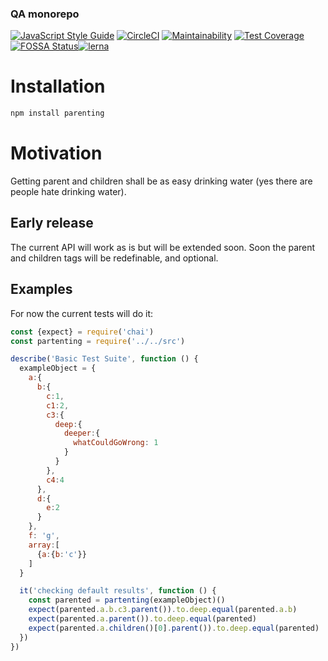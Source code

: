 <!--- destination qa rewrite begin -->
### QA monorepo
[![JavaScript Style Guide](https://img.shields.io/badge/code_style-standard-brightgreen.svg)](https://standardjs.com)
[![CircleCI](https://circleci.com/gh/dsl-toolkit/dsl-toolkit/tree/master.svg?style=svg)](https://circleci.com/gh/dsl-toolkit/dsl-toolkit/tree/master)
[![Maintainability](https://api.codeclimate.com/v1/badges/0fbd6b842ef4ad099067/maintainability)](https://codeclimate.com/github/dsl-toolkit/dsl-framework/maintainability)
[![Test Coverage](https://api.codeclimate.com/v1/badges/0fbd6b842ef4ad099067/test_coverage)](https://codeclimate.com/github/dsl-toolkit/dsl-framework/test_coverage)
[![FOSSA Status](https://app.fossa.com/api/projects/git%2Bgithub.com%2Fdsl-toolkit%2Fdsl-toolkit.svg?type=shield)](https://app.fossa.com/projects/git%2Bgithub.com%2Fdsl-toolkit%2Fdsl-toolkit?ref=badge_shield)[![lerna](https://img.shields.io/badge/maintained%20with-lerna-cc00ff.svg)](https://lernajs.io/)
<!--- destination qa rewrite end -->


# Installation
```bash
npm install parenting
```
# Motivation
Getting parent and children shall be as easy drinking water (yes there are people hate drinking water).

## Early release

The current API will work as is but will be extended soon. Soon the parent and children tags will be redefinable, and optional.

## Examples
For now the current tests will do it:

```javascript 1.8
const {expect} = require('chai')
const partenting = require('../../src')

describe('Basic Test Suite', function () {
  exampleObject = {
    a:{
      b:{
        c:1,
        c1:2,
        c3:{
          deep:{
            deeper:{
              whatCouldGoWrong: 1
            }
          }
        },
        c4:4
      },
      d:{
        e:2
      }
    },
    f: 'g',
    array:[
      {a:{b:'c'}}
    ]
  }

  it('checking default results', function () {
    const parented = partenting(exampleObject)()
    expect(parented.a.b.c3.parent()).to.deep.equal(parented.a.b)
    expect(parented.a.parent()).to.deep.equal(parented)
    expect(parented.a.children()[0].parent()).to.deep.equal(parented)
  })
})

```
